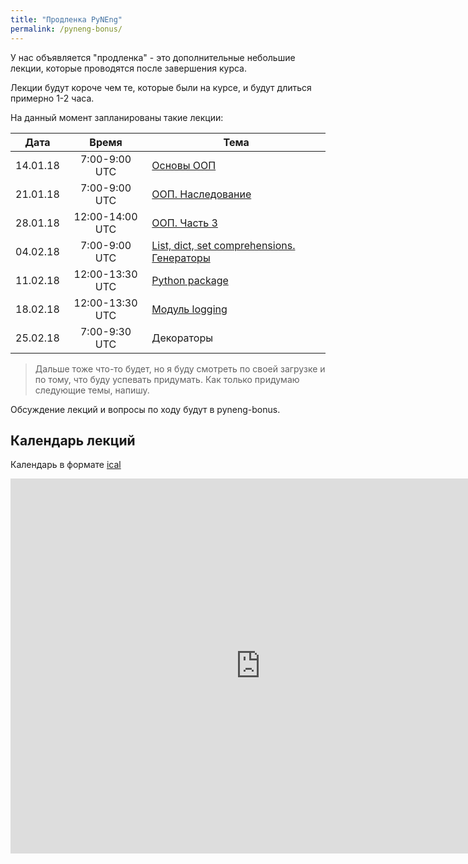 ```yaml
---
title: "Продленка PyNEng"
permalink: /pyneng-bonus/
---
```


У нас объявляется "продленка" - это дополнительные небольшие лекции, которые проводятся после завершения курса.

Лекции будут короче чем те, которые были на курсе, и будут длиться примерно 1-2 часа.

На данный момент запланированы такие лекции:

| Дата     |     Время      | Тема |
|:--------:|:--------------:|------|
| 14.01.18 |7:00-9:00 UTC   | [Основы ООП](https://pyneng.github.io/bonus/01_oop_basics/) |
| 21.01.18 |7:00-9:00 UTC   | [ООП. Наследование](https://pyneng.github.io/bonus/oop_lecture_2/) |
| 28.01.18 |12:00-14:00 UTC | [ООП. Часть 3](https://pyneng.github.io/bonus/oop_lecture_3/) |
| 04.02.18 |7:00-9:00 UTC   | [List, dict, set comprehensions. Генераторы](https://pyneng.github.io/bonus/lecture_4_generators/) |
| 11.02.18 |12:00-13:30 UTC | [Python package](https://pyneng.github.io/bonus/lecture_5_package/) |
| 18.02.18 |12:00-13:30 UTC | [Модуль logging](https://pyneng.github.io/bonus/lecture_6_logging/) |
| 25.02.18 |7:00-9:30 UTC  | Декораторы |



> Дальше тоже что-то будет, но я буду смотреть по своей загрузке и по тому, что буду успевать придумать. Как только придумаю следующие темы, напишу.

Обсуждение лекций и вопросы по ходу будут в pyneng-bonus.

## Календарь лекций

Календарь в формате [ical](https://calendar.google.com/calendar/ical/lqpcstv2r0u5j6dsht1k1vspjc%40group.calendar.google.com/public/basic.ics)

<iframe src="https://calendar.google.com/calendar/embed?src=lqpcstv2r0u5j6dsht1k1vspjc%40group.calendar.google.com&ctz=UTC" style="border: 0" width="800" height="600" frameborder="0" scrolling="no"></iframe>

